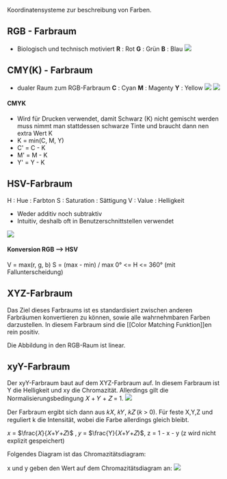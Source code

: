 Koordinatensysteme zur beschreibung von Farben.

## RGB - Farbraum
- Biologisch und technisch motiviert
**R** : Rot
**G** : Grün
**B** : Blau
![](rgb.png)



## CMY(K) - Farbraum
- dualer Raum zum RGB-Farbraum
**C** : Cyan
**M** : Magenty
**Y** : Yellow
![](cmy1.png)
![](cmy2.png)

#### CMYK
- Wird für Drucken verwendet, damit Schwarz (K) nicht gemischt werden muss nimmt man stattdessen schwarze Tinte und braucht dann nen extra Wert K
- K = min(C, M, Y) 
- C' = C - K
- M' = M - K
- Y' = Y - K


## HSV-Farbraum
H : Hue : Farbton
S : Saturation : Sättigung
V : Value : Helligkeit

- Weder additiv noch subtraktiv
- Intuitiv, deshalb oft in Benutzerschnittstellen verwendet

![](hsv.png)

#### Konversion RGB --> HSV
V = max(r, g, b) 
S = (max - min) / max
0° <= H <= 360° (mit Fallunterscheidung)

## XYZ-Farbraum

Das Ziel dieses Farbraums ist es standardisiert zwischen anderen Farbräumen konvertieren zu können, sowie alle wahrnehmbaren Farben darzustellen.
In diesem Farbraum sind die [[Color Matching Funktion]]en rein positiv.

Die Abbildung in den RGB-Raum ist linear.

## xyY-Farbraum

Der xyY-Farbraum baut auf dem XYZ-Farbraum auf. 
In diesem Farbraum ist Y die Helligkeit und xy die Chromazität.
Allerdings gilt die Normalisierungsbedingung 𝑋 + 𝑌 + 𝑍 = 1.
![](xyY.png)

Der Farbraum ergibt sich dann aus 𝑘𝑋, 𝑘𝑌, 𝑘𝑍 (𝑘 > 0). Für feste X,Y,Z und reguliert k die Intensität, wobei die Farbe allerdings gleich bleibt.

𝑥 = $\frac{𝑋}{𝑋+𝑌+𝑍}$ , 𝑦 = $\frac{Y}{𝑋+𝑌+𝑍}$, z = 1 - x - y (z wird nicht explizit gespeichert)

Folgendes Diagram ist das Chromazitätsdiagram:


x und y geben den Wert auf dem Chromazitätsdiagram an:
![](chromazitätsdiagram)
